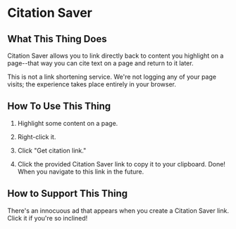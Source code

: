 # Citation Saver

## What This Thing Does

Citation Saver allows you to link directly back to content you highlight on a page--that way you can cite text on a page and return to it later.

This is not a link shortening service. We're not logging any of your page visits; the experience takes place entirely in your browser.


## How To Use This Thing

1. Highlight some content on a page.

2. Right-click it.

3. Click "Get citation link."

4. Click the provided Citation Saver link to copy it to your clipboard. Done! When you navigate to this link in the future.


## How to Support This Thing

There's an innocuous ad that appears when you create a Citation Saver link. Click it if you're so inclined!